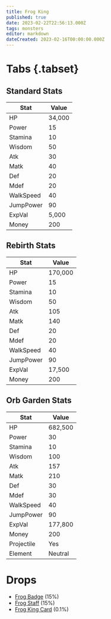 ```yaml
---
title: Frog King
published: true
date: 2023-02-22T22:56:13.000Z
tags: monsters
editor: markdown
dateCreated: 2023-02-16T00:00:00.000Z
---
```


# Tabs {.tabset}

## Standard Stats

|Stat|Value|
|-|-|
|HP|34,000|
|Power|15|
|Stamina|10|
|Wisdom|50|
|Atk|30|
|Matk|40|
|Def|20|
|Mdef|20|
|WalkSpeed|40|
|JumpPower|90|
|ExpVal|5,000|
|Money|200|
## Rebirth Stats

|Stat|Value|
|-|-|
|HP|170,000|
|Power|15|
|Stamina|10|
|Wisdom|50|
|Atk|105|
|Matk|140|
|Def|20|
|Mdef|20|
|WalkSpeed|40|
|JumpPower|90|
|ExpVal|17,500|
|Money|200|
## Orb Garden Stats

|Stat|Value|
|-|-|
|HP|682,500|
|Power|30|
|Stamina|10|
|Wisdom|100|
|Atk|157|
|Matk|210|
|Def|30|
|Mdef|30|
|WalkSpeed|40|
|JumpPower|90|
|ExpVal|177,800|
|Money|200|
|Projectile|Yes|
|Element|Neutral|

# Drops
 * [Frog Badge](/items/frog-badge.md) (15%)
 * [Frog Staff](/items/frog-staff.md) (15%)
 * [Frog King Card](/items/frog-king-card.md) (0.1%)
